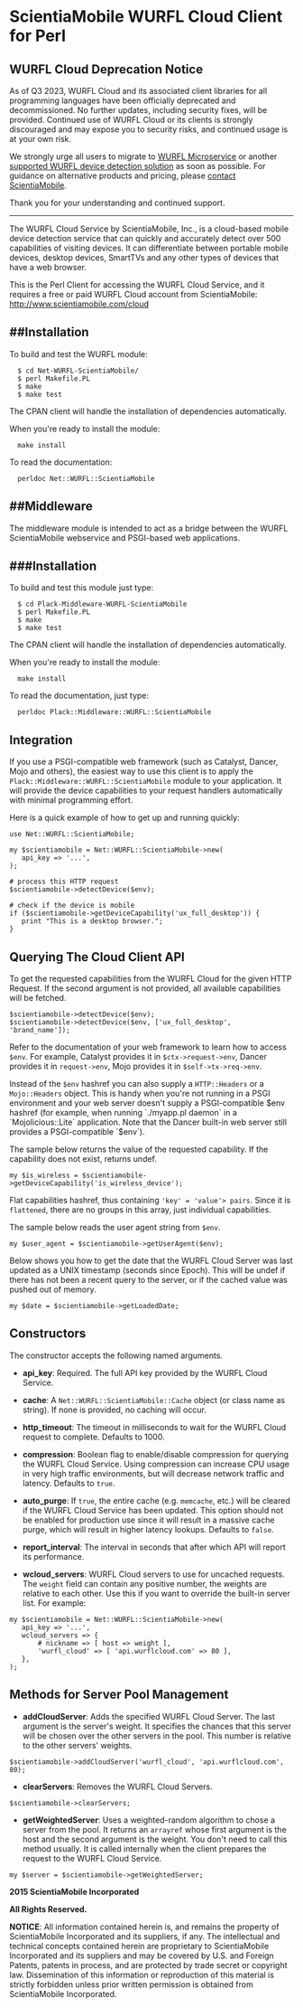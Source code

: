 # ScientiaMobile WURFL Cloud Client for Perl

## WURFL Cloud Deprecation Notice

As of Q3 2023, WURFL Cloud and its associated client libraries for all programming languages have been officially deprecated and decommissioned. No further updates, including security fixes, will be provided. Continued use of WURFL Cloud or its clients is strongly discouraged and may expose you to security risks, and continued usage is at your own risk.

We strongly urge all users to migrate to [WURFL Microservice](https://scientiamobile.com/wurfl-microservice/) or another [supported WURFL device detection solution](https://scientiamobile.com/product-selection-tool/) as soon as possible. For guidance on alternative products and pricing, please [contact ScientiaMobile](https://scientiamobile.com/contact-us/).

Thank you for your understanding and continued support.

----

The WURFL Cloud Service by ScientiaMobile, Inc., is a cloud-based
mobile device detection service that can quickly and accurately
detect over 500 capabilities of visiting devices.  It can differentiate
between portable mobile devices, desktop devices, SmartTVs and any 
other types of devices that have a web browser.

This is the Perl Client for accessing the WURFL Cloud Service, and
it requires a free or paid WURFL Cloud account from ScientiaMobile:
http://www.scientiamobile.com/cloud 


##Installation
------------

To build and test the WURFL module:

```
  $ cd Net-WURFL-ScientiaMobile/
  $ perl Makefile.PL
  $ make
  $ make test
```

The CPAN client will handle the installation of dependencies automatically.

When you're ready to install the module:

```
  make install
```

To read the documentation:

```
  perldoc Net::WURFL::ScientiaMobile
```


##Middleware
------------

The middleware module is intended to act as a bridge between the
WURFL ScientiaMobile webservice and PSGI-based web applications. 

###Installation
------------

To build and test this module just type:

```
  $ cd Plack-Middleware-WURFL-ScientiaMobile
  $ perl Makefile.PL
  $ make
  $ make test
```

The CPAN client will handle the installation of dependencies automatically.

When you're ready to install the module:

```
  make install
```

To read the documentation, just type:

```
  perldoc Plack::Middleware::WURFL::ScientiaMobile
```

Integration
-----------

If you use a PSGI-compatible web framework (such as Catalyst, Dancer, Mojo
and others), the easiest way to use this client is to apply the
`Plack::Middleware::WURFL::ScientiaMobile` module to your application.
It will provide the device capabilities to your request handlers automatically
with minimal programming effort.

Here is a quick example of how to get up and running quickly:

```
use Net::WURFL::ScientiaMobile;

my $scientiamobile = Net::WURFL::ScientiaMobile->new(
   api_key => '...',
);

# process this HTTP request
$scientiamobile->detectDevice($env);

# check if the device is mobile
if ($scientiamobile->getDeviceCapability('ux_full_desktop')) {
   print "This is a desktop browser.";
}
```

Querying The Cloud Client API
-----------------------------

To get the requested capabilities from the WURFL Cloud for the given HTTP Request.
If the second argument is not provided, all available capabilities will be fetched.

```
$scientiamobile->detectDevice($env);
$scientiamobile->detectDevice($env, ['ux_full_desktop', 'brand_name']);
```

Refer to the documentation of your web framework to learn how to access `$env`. For
example, Catalyst provides it in `$ctx->request->env`, Dancer provides it in
`request->env`, Mojo provides it in `$self->tx->req->env`.

Instead of the `$env` hashref you can also supply a `HTTP::Headers` or a `Mojo::Headers`
object.  This is handy when you're not running in a PSGI environment and your web server
doesn't supply a PSGI-compatible $env hashref (for example, when running `./myapp.pl daemon`
in a `Mojolicious::Lite` application. Note that the Dancer built-in web server still
provides a PSGI-compatible `$env`).

The sample below returns the value of the requested capability. If the capability does
not exist, returns undef.     
```
my $is_wireless = $scientiamobile->getDeviceCapability('is_wireless_device');
```
       
Flat capabilities hashref, thus containing `'key' = 'value'> pairs`.  Since it is
`flattened`, there are no groups in this array, just individual capabilities.

The sample below reads the user agent string from `$env`.

```
my $user_agent = $scientiamobile->getUserAgent($env);
```

Below shows you how to get the date that the WURFL Cloud Server was last updated as a
UNIX timestamp (seconds since Epoch).  This will be undef if there has not been a
recent query to the server, or if the cached value was pushed out of memory.      

```
my $date = $scientiamobile->getLoadedDate;
```


Constructors
------------

The constructor accepts the following named arguments.

  - **api_key**: Required. The full API key provided by the WURFL Cloud Service.

  - **cache**: A `Net::WURFL::ScientiaMobile::Cache` object (or class name as string).
  If none is provided, no caching will occur.

  - **http_timeout**: The timeout in milliseconds to wait for the WURFL Cloud request
  to complete. Defaults to 1000.

  - **compression**: Boolean flag to enable/disable compression for querying the WURFL
  Cloud Service.  Using compression can increase CPU usage in very high traffic
  environments, but will decrease network traffic and latency. Defaults to `true`.

  - **auto_purge**: If `true`, the entire cache (e.g. `memcache`, etc.) will be cleared
  if the WURFL Cloud Service has been updated. This option should not be enabled for
  production use since it will result in a massive cache purge, which will result in
  higher latency lookups. Defaults to `false`.

  - **report_interval**: The interval in seconds that after which API will report its
  performance.

  - **wcloud_servers**: WURFL Cloud servers to use for uncached requests. The `weight`
  field can contain any positive number, the weights are relative to each other. Use
  this if you want to override the built-in server list. For example:

```
my $scientiamobile = Net::WURFL::ScientiaMobile->new(
   api_key => '...',
   wcloud_servers => {
       # nickname => [ host => weight ],
       'wurfl_cloud' => [ 'api.wurflcloud.com' => 80 ],
   },
);
```

Methods for Server Pool Management
----------------------------------

  - **addCloudServer**: Adds the specified WURFL Cloud Server. The last argument is
  the server's weight. It specifies the chances that this server will be chosen over
  the other servers in the pool. This number is relative to the other servers' weights.

```
$scientiamobile->addCloudServer('wurfl_cloud', 'api.wurflcloud.com', 80);
```
       

  - **clearServers**: Removes the WURFL Cloud Servers.

```
$scientiamobile->clearServers;
```

  - **getWeightedServer**: Uses a weighted-random algorithm to chose a server from the pool. It
  returns an `arrayref` whose first argument is the host and the second argument is the weight.
  You don't need to call this method usually. It is called internally when the client prepares
  the request to the WURFL Cloud Service.

```
my $server = $scientiamobile->getWeightedServer;
```

**2015 ScientiaMobile Incorporated**

**All Rights Reserved.**

**NOTICE**:  All information contained herein is, and remains the property of
ScientiaMobile Incorporated and its suppliers, if any.  The intellectual
and technical concepts contained herein are proprietary to ScientiaMobile
Incorporated and its suppliers and may be covered by U.S. and Foreign
Patents, patents in process, and are protected by trade secret or copyright
law. Dissemination of this information or reproduction of this material is
strictly forbidden unless prior written permission is obtained from 
ScientiaMobile Incorporated.
